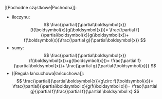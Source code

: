 [[Pochodne cząstkowe|Pochodna]]:
- iloczynu:
$$
\frac{\partial}{\partial\boldsymbol{x}}(f(\boldsymbol{x})g(\boldsymbol{x}))=
\frac{\partial f}{\partial\boldsymbol{x}}g(\boldsymbol{x})+
f(\boldsymbol{x})\frac{\partial g}{\partial\boldsymbol{x}}
$$
- sumy:
$$
\frac{\partial}{\partial\boldsymbol{x}}(f(\boldsymbol{x})+g(\boldsymbol{x}))=
\frac{\partial f}{\partial\boldsymbol{x}}+
\frac{\partial g}{\partial{\boldsymbol{x}}}
$$
- [[Reguła łańcuchowa|łańcuchowa]]:
$$
\frac{\partial}{\partial\boldsymbol{x}}(g\circ f)(\boldsymbol{x})=
\frac{\partial}{\partial\boldsymbol x}(g(f(\boldsymbol x)))=
\frac{\partial g}{\partial f}\frac{\partial f}{\partial \boldsymbol x}
$$
